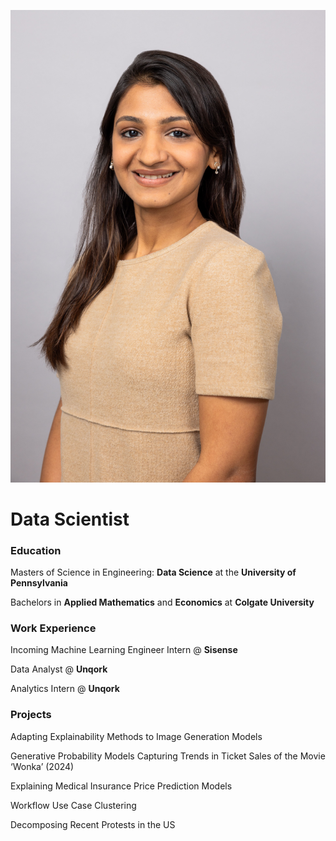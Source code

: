![Profile Picture](/docs/assets/Vani.jpg)
# Data Scientist

### Education

Masters of Science in Engineering: **Data Science** at the **University of Pennsylvania**

Bachelors in **Applied Mathematics** and **Economics** at **Colgate University**

### Work Experience

Incoming Machine Learning Engineer Intern @ **Sisense**

Data Analyst @ **Unqork**

Analytics Intern @ **Unqork**

### Projects

Adapting Explainability Methods to Image Generation Models

Generative Probability Models Capturing Trends in Ticket Sales of the Movie ‘Wonka’ (2024)

Explaining Medical Insurance Price Prediction Models

Workflow Use Case Clustering

Decomposing Recent Protests in the US
